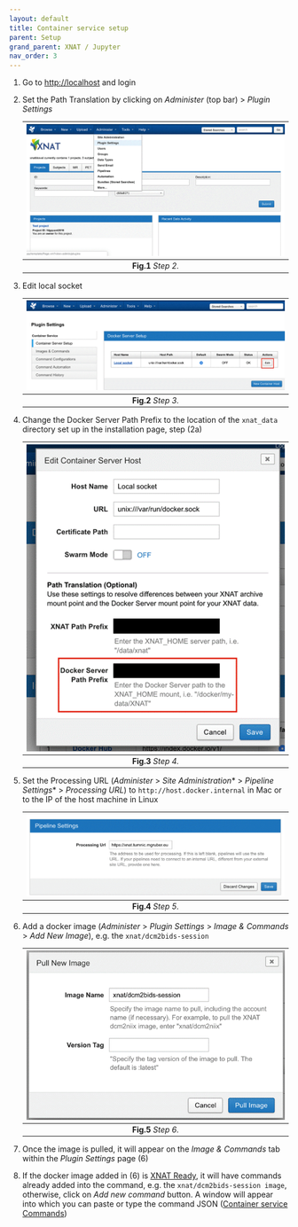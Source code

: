 ```yaml
---
layout: default
title: Container service setup
parent: Setup
grand_parent: XNAT / Jupyter
nav_order: 3
---
```


1. Go to [http://localhost](http://localhost) and login
2. Set the Path Translation by clicking on *Administer* (top bar) > *Plugin Settings*

	<a name="Setup/Container/Step2"></a>

	| ![Step 2](../../../pics/5.png) | 
	|:--:| 
	| **Fig.1** *Step 2.* |


3.  Edit local socket

	<a name="Setup/Container/Step3"></a>

	| ![Step 3](../../../pics/6.png) | 
	|:--:| 
	| **Fig.2** *Step 3.* |


4. Change the Docker Server Path Prefix to the location of the `xnat_data` directory set up in the installation page, step (2a)

	<a name="Setup/Container/Step4"></a>

	| ![Step 3](../../../pics/7.png) | 
	|:--:| 
	| **Fig.3** *Step 4.* |

5. Set the Processing URL (*Administer* > *Site Administration** > *Pipeline Settings** > *Processing URL*) to `http://host.docker.internal` in Mac or to the IP of the host machine in Linux

	<a name="Setup/Container/Step5"></a>

	| ![Step 5](../../../pics/8.png) | 
	|:--:| 
	| **Fig.4** *Step 5.* |

6. Add a docker image (*Administer* > *Plugin Settings* > *Image & Commands* > *Add New Image*), e.g. the `xnat/dcm2bids-session`

	<a name="Setup/Container/Step6"></a>

	| ![Step 6](../../../pics/9.png) | 
	|:--:| 
	| **Fig.5** *Step 6.* |

7. Once the image is pulled, it will appear on the *Image & Commands* tab within the *Plugin Settings* page (6)

8. If the docker image added in (6) is [XNAT Ready](https://wiki.xnat.org/pages/viewpage.action?pageId=38339164), it will have commands already added into the command, e.g. the `xnat/dcm2bids-session image`, otherwise, click on *Add new command* button. A window will appear into which you can paste or type the command JSON ([Container service Commands](https://wiki.xnat.org/display/CS/Command))

